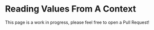 # Reading Values From A Context

This page is a work in progress, please feel free to open a Pull Request!
